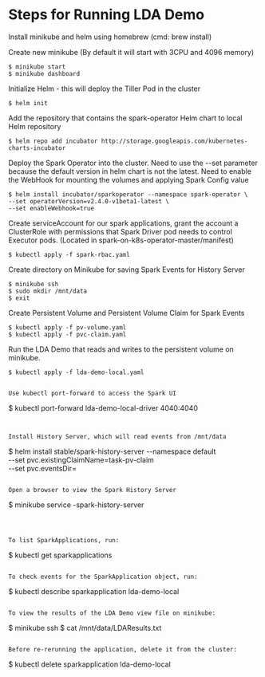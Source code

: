 # Steps for Running LDA Demo

Install minikube and helm using homebrew (cmd: brew install)

Create new minikube (By default it will start with 3CPU and 4096 memory)

```
$ minikube start 
$ minikube dashboard
```

Initialize Helm - this will deploy the Tiller Pod in the cluster

```
$ helm init  
```

Add the repository that contains the spark-operator Helm chart to local Helm repository 

```
$ helm repo add incubator http://storage.googleapis.com/kubernetes-charts-incubator
```



Deploy  the Spark Operator into the cluster. Need to use the --set parameter because the default version in helm chart is not the latest. 
Need to enable the WebHook for mounting the volumes and applying Spark Config value

```
$ helm install incubator/sparkoperator --namespace spark-operator \
--set operatorVersion=v2.4.0-v1beta1-latest \
--set enableWebhook=true
```

Create serviceAccount for our spark applications, grant the account a ClusterRole with permissions that Spark Driver pod needs to  control Executor pods. (Located in ⁨spark-on-k8s-operator-master⁩/manifest)

```
$ kubectl apply -f spark-rbac.yaml
```

Create directory on Minikube for saving Spark Events for History Server

```
$ minikube ssh
$ sudo mkdir /mnt/data
$ exit
```

Create Persistent Volume and Persistent Volume Claim for Spark Events 

```
$ kubectl apply -f pv-volume.yaml
$ kubectl apply -f pvc-claim.yaml 
```

Run the LDA Demo that reads and writes to the persistent volume on minikube.

```
$ kubectl apply -f lda-demo-local.yaml
```

```  

Use kubectl port-forward to access the Spark UI

```
$ kubectl port-forward lda-demo-local-driver 4040:4040
```


Install History Server, which will read events from /mnt/data

```
$ helm install stable/spark-history-server --namespace default \
--set pvc.existingClaimName=task-pv-claim \
--set pvc.eventsDir=
```

Open a browser to view the Spark History Server

```
$ minikube service <animal name>-spark-history-server
```  



To list SparkApplications, run:

```
$ kubectl get sparkapplications 
```

To check events for the SparkApplication object, run:

```
$ kubectl describe sparkapplication lda-demo-local
```

To view the results of the LDA Demo view file on minikube:

```
$ minikube ssh
$ cat /mnt/data/LDAResults.txt
```

Before re-rerunning the application, delete it from the cluster:

```
$ kubectl delete sparkapplication lda-demo-local
```

